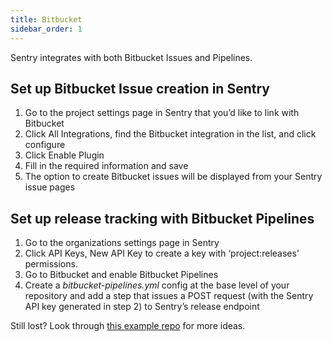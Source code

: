 ```yaml
---
title: Bitbucket
sidebar_order: 1
---
```


Sentry integrates with both Bitbucket Issues and Pipelines.

## Set up Bitbucket Issue creation in Sentry

1.  Go to the project settings page in Sentry that you’d like to link with Bitbucket
2.  Click All Integrations, find the Bitbucket integration in the list, and click configure
3.  Click Enable Plugin
4.  Fill in the required information and save
5.  The option to create Bitbucket issues will be displayed from your Sentry issue pages

## Set up release tracking with Bitbucket Pipelines

1.  Go to the organizations settings page in Sentry
2.  Click API Keys, New API Key to create a key with ‘project:releases’ permissions.
3.  Go to Bitbucket and enable Bitbucket Pipelines
4.  Create a _bitbucket-pipelines.yml_ config at the base level of your repository and add a step that issues a POST request (with the Sentry API key generated in step 2) to Sentry’s release endpoint

Still lost? Look through [this example repo](https://bitbucket.org/getsentry/demo-pipelines) for more ideas.
